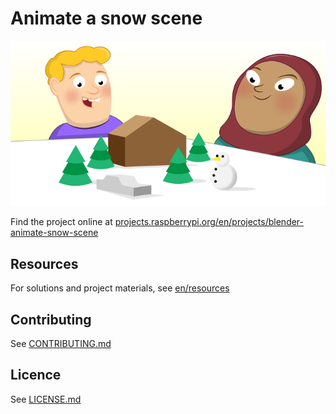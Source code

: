 # Animate a snow scene

![blender-animate-snow-scene](/en/images/banner.png)

Find the project online at [projects.raspberrypi.org/en/projects/blender-animate-snow-scene](https://projects.raspberrypi.org/en/projects/blender-animate-snow-scene)

## Resources
For solutions and project materials, see [en/resources](https://github.com/raspberrypilearning/blender-animate-snow-scene/tree/master/en/resources)

## Contributing
See [CONTRIBUTING.md](CONTRIBUTING.md)

## Licence
 See [LICENSE.md](LICENSE.md)
